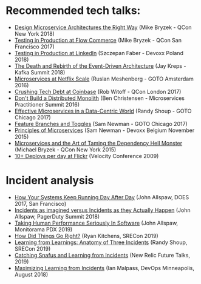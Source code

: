 # Recommended tech talks:
* [Design Microservice Architectures the Right Way](https://www.infoq.com/presentations/microservices-arch-infrastructure-cd) (Mike Bryzek - QCon New York 2018)
* [Testing in Production at Flow Commerce](https://www.youtube.com/watch?v=9C0efJkT0Hg) (Mike Bryzek - QCon San Francisco 2017)
* [Testing in Production at LinkedIn](https://www.youtube.com/watch?v=lbO6INBICpQ) (Szczepan Faber - Devoxx Poland 2018)
* [The Death and Rebirth of the Event-Driven Architecture](https://www.youtube.com/watch?v=gsUZ6RYmL1s) (Jay Kreps - Kafka Summit 2018)
* [Microservices at Netflix Scale](https://www.youtube.com/watch?v=57UK46qfBLY) (Ruslan Meshenberg - GOTO Amsterdam 2016)
* [Crushing Tech Debt at Coinbase](https://www.youtube.com/watch?v=KaK2lAj1B-Q) (Rob Witoff - QCon London 2017)
* [Don't Build a Distributed Monolith](https://www.youtube.com/watch?v=-czp0Y4Z36Y) (Ben Christensen - Microservices Practitioner Summit 2016)
* [Effective Microservices in a Data-Centric World](https://www.youtube.com/watch?v=whi0T1a4cWU) (Randy Shoup - GOTO Chicago 2017)
* [Feature Branches and Toggles](https://www.youtube.com/watch?v=lqRQYEHAtpk) (Sam Newman - GOTO Chicago 2017)
* [Principles of Microservices](https://www.youtube.com/watch?v=PFQnNFe27kU) (Sam Newman - Devoxx Belgium November 2015)
* [Microservices and the Art of Taming the Dependency Hell Monster](https://www.infoq.com/presentations/microservices-dependencies) (Michael Bryzek - QCon New York 2015)
* [10+ Deploys per day at Flickr](https://www.youtube.com/watch?v=LdOe18KhtT4) (Velocity Conference 2009)

# Incident analysis
* [How Your Systems Keep Running Day After Day](https://www.youtube.com/watch?v=xA5U85LSk0M) (John Allspaw, DOES 2017, San Francisco)
* [Incidents as imagined versus Incidents as they Actually Happen](https://www.youtube.com/watch?v=8DtzmV1jiyQ) (John Allspaw, PagerDuty Summit 2018)
* [Taking Human Performance Seriously In Software](https://www.youtube.com/watch?v=VgsRXPoYmwM) (John Allspaw, Monitorama PDX 2019)
* [How Did Things Go Right?](https://www.youtube.com/watch?v=5-2jMlsPqc8) (Ryan Kitchens, SRECon 2019)
* [Learning from Learnings: Anatomy of Three Incidents](https://www.youtube.com/watch?v=n-dAVgIpJHo) (Randy Shoup, SRECon 2019)
* [Catching Snafus and Learning from Incidents](https://www.youtube.com/watch?v=ztBpr705gE4) (New Relic Future Talks, 2019)
* [Maximizing Learning from Incidents](https://www.youtube.com/watch?v=oJwpyf0qJvo) (Ian Malpass, DevOps Minneapolis, August 2018)
